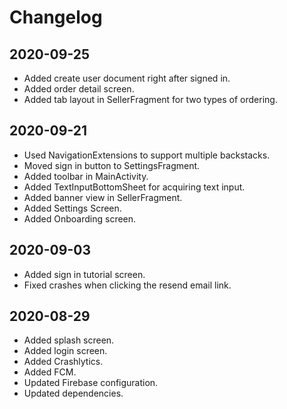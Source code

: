 # Changelog

## 2020-09-25
- Added create user document right after signed in.
- Added order detail screen.
- Added tab layout in SellerFragment for two types of ordering.

## 2020-09-21
- Used NavigationExtensions to support multiple backstacks.
- Moved sign in button to SettingsFragment.
- Added toolbar in MainActivity.
- Added TextInputBottomSheet for acquiring text input.
- Added banner view in SellerFragment.
- Added Settings Screen.
- Added Onboarding screen.

## 2020-09-03
- Added sign in tutorial screen.
- Fixed crashes when clicking the resend email link.

## 2020-08-29
- Added splash screen.
- Added login screen.
- Added Crashlytics.
- Added FCM.
- Updated Firebase configuration.
- Updated dependencies.
